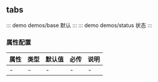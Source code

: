 ## tabs 

::: demo demos/base 默认
:::
::: demo demos/status 状态
:::

### 属性配置
| 属性 | 类型 | 默认值 | 必传 | 说明 |
|-----|-----|-----|-----|-----|
|-|-|-|-|-|
